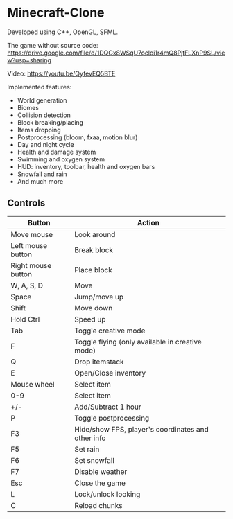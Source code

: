 # Minecraft-Clone

Developed using C++, OpenGL, SFML.

The game without source code:
https://drive.google.com/file/d/1DQGx8WSqU7ocloi1r4mQ8PjtFLXnP9SL/view?usp=sharing

Video: https://youtu.be/QyfevEQ5BTE

Implemented features:
- World generation
- Biomes
- Collision detection
- Block breaking/placing
- Items dropping
- Postprocessing (bloom, fxaa, motion blur)
- Day and night cycle
- Health and damage system
- Swimming and oxygen system
- HUD: inventory, toolbar, health and oxygen bars
- Snowfall and rain
- And much more

## Controls

| Button                        | Action                                                         |
|-------------------------------|----------------------------------------------------------------|
| Move mouse                    | Look around                                                    |
| Left mouse button             | Break block                                                    |
| Right mouse button            | Place block                                                    |
| W, A, S, D                    | Move                                                           |
| Space                         | Jump/move up         	                                         |
| Shift                         | Move down                                                      |
| Hold Ctrl                     | Speed up                                                       |
| Tab                           | Toggle creative mode                                           |
| F                             | Toggle flying (only available in creative mode)                |
| Q                             | Drop itemstack                                                 |
| E                             | Open/Close inventory                                           |
| Mouse wheel                   | Select item                                                    |
| 0-9                           | Select item                                                    |
| +/-                           | Add/Subtract 1 hour                                            |
| P                             | Toggle postprocessing                                          |
| F3                            | Hide/show FPS, player's coordinates and other info             |
| F5                            | Set rain                                                       |
| F6                            | Set snowfall                                                   |
| F7                            | Disable weather                                                |
| Esc                           | Close the game                                                 |
| L                             | Lock/unlock looking                                            |
| C                             | Reload chunks                                                  |